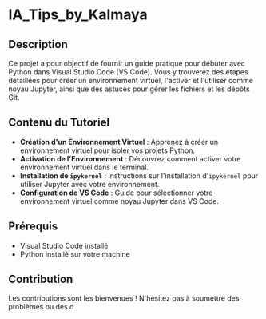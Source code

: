 ﻿# IA_Tips_by_Kalmaya

 ## Description
Ce projet a pour objectif de fournir un guide pratique pour débuter avec Python dans Visual Studio Code (VS Code). Vous y trouverez des étapes détaillées pour créer un environnement virtuel, l'activer et l'utiliser comme noyau Jupyter, ainsi que des astuces pour gérer les fichiers et les dépôts Git.

## Contenu du Tutoriel
- **Création d'un Environnement Virtuel** : Apprenez à créer un environnement virtuel pour isoler vos projets Python.
- **Activation de l'Environnement** : Découvrez comment activer votre environnement virtuel dans le terminal.
- **Installation de `ipykernel`** : Instructions sur l'installation d'`ipykernel` pour utiliser Jupyter avec votre environnement.
- **Configuration de VS Code** : Guide pour sélectionner votre environnement virtuel comme noyau Jupyter dans VS Code.

  
## Prérequis
- Visual Studio Code installé
- Python installé sur votre machine


## Contribution
Les contributions sont les bienvenues ! N'hésitez pas à soumettre des problèmes ou des d
